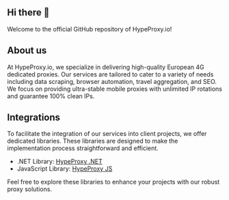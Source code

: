 ## Hi there 👋

Welcome to the official GitHub repository of HypeProxy.io!

## About us

At HypeProxy.io, we specialize in delivering high-quality European 4G dedicated proxies. Our services are tailored to cater to a variety of needs including data scraping, browser automation, travel aggregation, and SEO. We focus on providing ultra-stable mobile proxies with unlimited IP rotations and guarantee 100% clean IPs.

## Integrations

To facilitate the integration of our services into client projects, we offer dedicated libraries. These libraries are designed to make the implementation process straightforward and efficient.

- .NET Library: [HypeProxy .NET](https://github.com/hypeproxy/hypeproxy-dotnet)
- JavaScript Library: [HypeProxy JS](https://github.com/hypeproxy/hypeproxy-js)

Feel free to explore these libraries to enhance your projects with our robust proxy solutions.

<!--

**Here are some ideas to get you started:**

🙋‍♀️ A short introduction - what is your organization all about?
🌈 Contribution guidelines - how can the community get involved?
👩‍💻 Useful resources - where can the community find your docs? Is there anything else the community should know?
🍿 Fun facts - what does your team eat for breakfast?
🧙 Remember, you can do mighty things with the power of [Markdown](https://docs.github.com/github/writing-on-github/getting-started-with-writing-and-formatting-on-github/basic-writing-and-formatting-syntax)
-->

